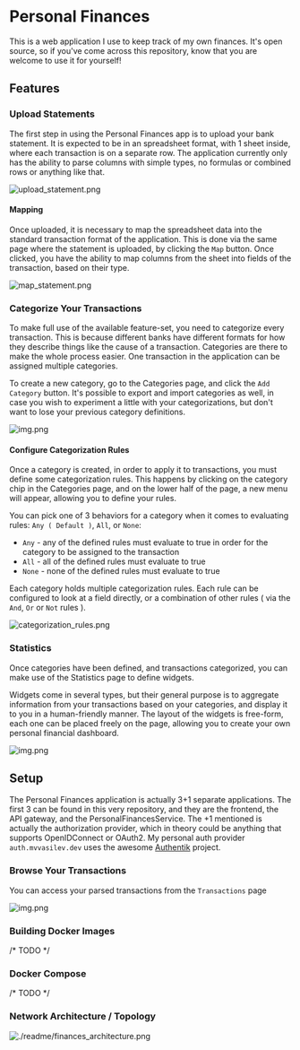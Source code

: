 # Personal Finances

This is a web application I use to keep track of my own finances. It's open source, so if you've 
come across this repository, know that you are welcome to use it for yourself!

## Features

### Upload Statements

The first step in using the Personal Finances app is to upload your bank statement.
It is expected to be in an spreadsheet format, with 1 sheet inside, where each transaction
is on a separate row. The application currently only has the ability to parse columns with
simple types, no formulas or combined rows or anything like that.

![upload_statement.png](.readme/upload_statement.png)

#### Mapping

Once uploaded, it is necessary to map the spreadsheet data into the standard transaction format
of the application. This is done via the same page where the statement is uploaded, by clicking the `Map`
button. Once clicked, you have the ability to map columns from the sheet into fields of the transaction, based on their type.

![map_statement.png](.readme/map_statement.png)

### Categorize Your Transactions

To make full use of the available feature-set, you need to categorize every transaction. This is because different banks
have different formats for how they describe things like the cause of a transaction. Categories are there to make the whole
process easier. One transaction in the application can be assigned multiple categories.

To create a new category, go to the Categories page, and click the `Add Category` button.
It's possible to export and import categories as well, in case you wish to experiment a little with your
categorizations, but don't want to lose your previous category definitions.

![img.png](.readme/create_category.png)

#### Configure Categorization Rules

Once a category is created, in order to apply it to transactions, you must define some categorization rules.
This happens by clicking on the category chip in the Categories page, and on the lower half of the page, a new
menu will appear, allowing you to define your rules.

You can pick one of 3 behaviors for a category when it comes to evaluating rules: `Any ( Default )`, `All`, or `None`:
* `Any` - any of the defined rules must evaluate to true in order for the category to be assigned to the transaction
* `All` - all of the defined rules must evaluate to true
* `None` - none of the defined rules must evaluate to true

Each category holds multiple categorization rules. Each rule can be configured to look at a field directly, or a combination
of other rules ( via the `And`, `Or` or `Not` rules ).

![categorization_rules.png](.readme/categorization_rules.png)

### Statistics

Once categories have been defined, and transactions categorized, you can make use of the Statistics page to define widgets.

Widgets come in several types, but their general purpose is to aggregate information from your transactions based on your categories,
and display it to you in a human-friendly manner. The layout of the widgets is free-form, each one can be placed freely 
on the page, allowing you to create your own personal financial dashboard.

![img.png](.readme/statistics_page.png)

## Setup

The Personal Finances application is actually 3+1 separate applications. The first 3 can be found in this very repository,
and they are the frontend, the API gateway, and the PersonalFinancesService. The +1 mentioned is actually the authorization
provider, which in theory could be anything that supports OpenIDConnect or OAuth2. My personal auth provider `auth.mvvasilev.dev`
uses the awesome [Authentik](https://github.com/goauthentik/authentik) project.

### Browse Your Transactions

You can access your parsed transactions from the `Transactions` page

![img.png](.readme/transactions_page.png)

### Building Docker Images

/* TODO */

### Docker Compose

/* TODO */

### Network Architecture / Topology
![./readme/finances_architecture.png](finances_architecture.png)